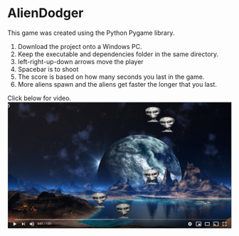 # AlienDodger
This game was created using the Python Pygame library. 
1. Download the project onto a Windows PC.
2. Keep the executable and dependencies folder in the same directory.
3. left-right-up-down arrows move the player
4. Spacebar is to shoot
5. The score is based on how many seconds you last in the game.
6. More aliens spawn and the aliens get faster the longer that you last.

Click below for video.
[![Demonstration](https://github.com/danialesaid/AlienDodger/blob/master/AlienDodgerGame.PNG)](https://youtu.be/z65f4V-tNlQ)
